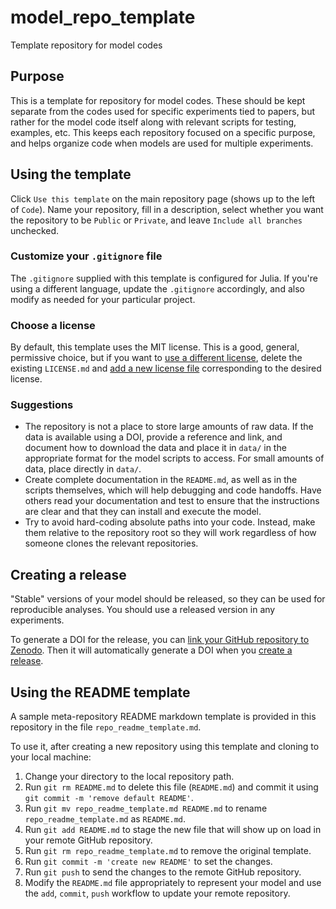# model_repo_template
 
Template repository for model codes

## Purpose
This is a template for repository for model codes. These should be kept separate from the codes used for specific experiments tied to papers, but rather for the model code itself along with relevant scripts for testing, examples, etc. This keeps each repository focused on a specific purpose, and helps organize code when models are used for multiple experiments.

## Using the template

Click `Use this template` on the main repository page (shows up to the left of `Code`). Name your repository, fill in a description, select whether you want the repository to be `Public` or `Private`, and leave `Include all branches` unchecked.

### Customize your `.gitignore` file

The `.gitignore` supplied with this template is configured for Julia. If you're using a different language, update the `.gitignore` accordingly, and also modify as needed for your particular project.

### Choose a license

By default, this template uses the MIT license. This is a good, general, permissive choice, but if you want to [use a different license](https://choosealicense.com/), delete the existing `LICENSE.md` and [add a new license file](https://docs.github.com/en/communities/setting-up-your-project-for-healthy-contributions/adding-a-license-to-a-repository) corresponding to the desired license.

### Suggestions

- The repository is not a place to store large amounts of raw data. If the data is available using a DOI, provide a reference and link, and document how to download the data and place it in `data/` in the appropriate format for the model scripts to access. For small amounts of data, place directly in `data/`.
- Create complete documentation in the `README.md`, as well as in the scripts themselves, which will help debugging and code handoffs. Have others read your documentation and test to ensure that the instructions are clear and that they can install and execute the model.
- Try to avoid hard-coding absolute paths into your code. Instead, make them relative to the repository root so they will work regardless of how someone clones the relevant repositories.

## Creating a release

"Stable" versions of your model should be released, so they can be used for reproducible analyses. You should use a released version in any experiments.

To generate a DOI for the release, you can [link your GitHub repository to Zenodo](https://docs.github.com/en/repositories/archiving-a-github-repository/referencing-and-citing-content). Then it will automatically generate a DOI when you [create a release](https://docs.github.com/en/repositories/releasing-projects-on-github/managing-releases-in-a-repository).

## Using the README template

A sample meta-repository README markdown template is provided in this repository in the file `repo_readme_template.md`. 

To use it, after creating a new repository using this template and cloning to your local machine:

1. Change your directory to the local repository path.
2. Run `git rm README.md` to delete this file (`README.md`) and commit it using `git commit -m 'remove default README'`.
3. Run `git mv repo_readme_template.md README.md` to rename `repo_readme_template.md` as `README.md`.
4. Run `git add README.md` to stage the new file that will show up on load in your remote GitHub repository.
5. Run `git rm repo_readme_template.md` to remove the original template.
6. Run `git commit -m 'create new README'` to set the changes.
7. Run `git push` to send the changes to the remote GitHub repository.
8. Modify the `README.md` file appropriately to represent your model and use the `add`, `commit`, `push` workflow to update your remote repository.